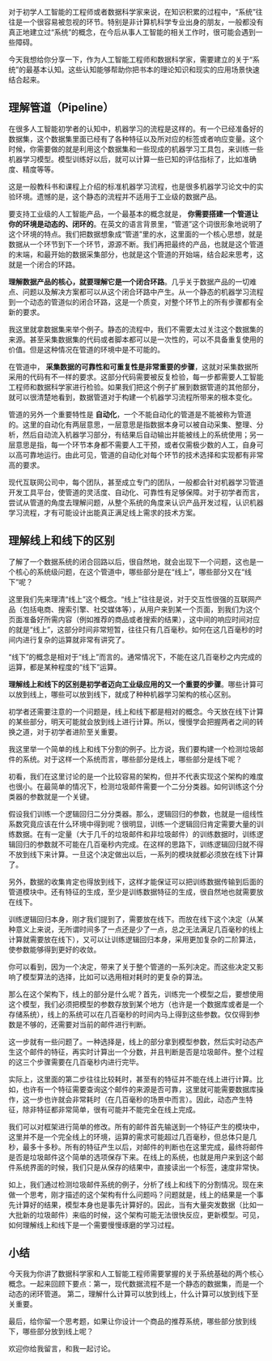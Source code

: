 对于初学人工智能的工程师或者数据科学家来说，在知识积累的过程中，“系统”往往是一个很容易被忽视的环节。特别是非计算机科学专业出身的朋友，一般都没有真正地建立过“系统”的概念，在今后从事人工智能的相关工作时，很可能会遇到一些障碍。

今天我想给你分享一下，作为人工智能工程师和数据科学家，需要建立的关于“系统”的最基本认知。这些认知能够帮助你把书本的理论知识和现实的应用场景快速结合起来。

## 理解管道（Pipeline）

在很多人工智能初学者的认知中，机器学习的流程是这样的。有一个已经准备好的数据集，这个数据集里面已经有了各种特征以及所对应的标签或者响应变量。这个时候，你需要做的就是利用这个数据集和一些现成的机器学习工具包，来训练一些机器学习模型。模型训练好以后，就可以计算一些已知的评估指标了，比如准确度、精度等等。

这是一般教科书和课程上介绍的标准机器学习流程，也是很多机器学习论文中的实验环境。遗憾的是，这个静态的流程并不适用于工业级的数据产品。

要支持工业级的人工智能产品，一个最基本的概念就是， **你需要搭建一个管道让你的环境是动态的、闭环的**。在英文的语言背景里，“管道”这个词很形象地说明了这个环境的特点。我们把数据想象成“管道”里的水，这里面的一个核心思想，就是数据从一个环节到下一个环节，源源不断。我们再把最终的产品，也就是这个管道的末端，和最开始的数据采集部分，也就是这个管道的开始端，结合起来思考，这就是一个闭合的环路。

**理解数据产品的核心，就要理解它是一个闭合环路**。几乎关于数据产品的一切难点、问题以及解决方案都可以从这个闭合环路中产生。从一个静态的机器学习流程到一个动态的管道似的闭合环路，这是一个质变，对整个环节上的所有步骤都有全新的要求。

我这里就拿数据集来举个例子。静态的流程中，我们不需要太过关注这个数据集的来源。甚至采集数据集的代码或者脚本都可以是一次性的，可以不具备重复使用的价值。但是这种情况在管道的环境中是不可能的。

在管道中， **采集数据的可靠性和可重复性是非常重要的步骤**，这就对采集数据所采用的代码有不一样的要求。这部分代码需要被反复检验，每一步都需要人工智能工程师和数据科学家进行检验。如果我们把这个例子扩展到数据管道的其他部分，就可以很清楚地看到，数据管道对于构建一个机器学习流程所带来的根本变化。

管道的另外一个重要特性是 **自动化**，一个不能自动化的管道是不能被称为管道的。这里的自动化有两层意思，一层意思是指数据本身可以被自动采集、整理、分析，然后自动流入机器学习部分，有结果后自动输出并能被线上的系统使用；另一层意思是指，每一个环节本身都不需要人工干预，或者仅需极少数的人工，自身可以高可靠地运行。由此可见，管道的自动化对每个环节的技术选择和实现都有非常高的要求。

现代互联网公司中，每个团队，甚至成立专门的团队，一般都会针对机器学习管道开发工具平台，使管道的灵活度、自动化、可靠性有足够保障。对于初学者而言，尝试从管道的角度去理解问题，从整个系统的角度来认识产品开发过程，认识机器学习流程，才有可能设计出能真正满足线上需求的技术方案。

## 理解线上和线下的区别

了解了一个数据系统的闭合回路以后，很自然地，就会出现下一个问题，这也是一个核心的系统级问题，在这个管道中，哪些部分是在“线上”，哪些部分又在“线下”呢？

这里我们先来理清“线上”这个概念。“线上”往往是说，对于交互性很强的互联网产品（包括电商、搜索引擎、社交媒体等），从用户来到某一个页面，到我们为这个页面准备好所需内容（例如推荐的商品或者搜索的结果），这中间的响应时间对应的就是“线上”，这部分时间非常短暂，往往只有几百毫秒。如何在这几百毫秒的时间内进行复杂的运算就非常有讲究了。

“线下”的概念是相对于“线上”而言的。通常情况下，不能在这几百毫秒之内完成的运算，都是某种程度的“线下”运算。

**理解线上和线下的区别是初学者迈向工业级应用的又一个重要的步骤**。哪些计算可以放到线上，哪些可以放到线下，就成了种种机器学习架构的核心区别。

初学者还需要注意的一个问题是，线上和线下都是相对的概念。今天放在线下计算的某些部分，明天可能就会放到线上进行计算。所以，慢慢学会把握两者之间的转换之道，对于初学者进阶至关重要。

我这里举一个简单的线上和线下分割的例子。比方说，我们要构建一个检测垃圾邮件的系统。对于这样一个系统而言，哪些部分是线上，哪些部分是线下呢？

初看，我们在这里讨论的是一个比较容易的架构，但并不代表实现这个架构的难度也很小。在最简单的情况下，检测垃圾邮件需要一个二分分类器。如何训练这个分类器的参数就是一个关键。

假设我们训练一个逻辑回归二分分类器。那么，逻辑回归的参数，也就是一组线性系数究竟应该在什么环境中得到呢？很明显，训练一个逻辑回归肯定需要大量的训练数据。在有一定量（大于几千的垃圾邮件和非垃圾邮件）的训练数据时，训练逻辑回归的参数就不可能在几百毫秒内完成。在这样的思路下，训练逻辑回归就不得不放到线下来计算。一旦这个决定做出以后，一系列的模块就都必须放在线下计算了。

另外，数据的收集肯定也得放到线下，这样才能保证可以把训练数据传输到后面的管道模块中。还有特征的生成，至少是训练数据特征的生成，很自然地也就需要放在线下。

训练逻辑回归本身，刚才我们提到了，需要放在线下。而放在线下这个决定（从某种意义上来说，无所谓时间多了一点还是少了一点，总之无法满足几百毫秒的线上计算就需要放在线下），又可以让训练逻辑回归本身，采用更加复杂的二阶算法，使参数能够得到更好的收敛。

你可以看到，因为一个决定，带来了关于整个管道的一系列决定。而这些决定又影响了模型算法的选择，比如可以选用相对耗时的更复杂的算法。

那么在这个架构下，线上的部分是什么呢？首先，训练完一个模型之后，要想使用这个模型，我们必须把模型的参数存放到某个地方（也许是一个数据库或者是一个存储系统），线上的系统可以在几百毫秒的时间内马上得到这些参数。仅仅得到参数是不够的，还需要对当前的邮件进行判断。

这一步就有一些问题了。一种选择是，线上的部分拿到模型参数，然后实时动态产生这个邮件的特征，再实时计算出一个分数，并且判断是否是垃圾邮件。整个过程的这三个步骤需要在几百毫秒内进行完毕。

实际上，这里面的第二步往往比较耗时，甚至有的特征并不能在线上进行计算。比如，也许有一个特征需要查询这个邮件的来源是否可靠，这里就可能需要数据库操作，这一步也许就会非常耗时（在几百毫秒的场景中而言）。因此，动态产生特征，除非特征都非常简单，很有可能并不能完全在线上完成。

我们可以对框架进行简单的修改。所有的邮件首先输送到一个特征产生的模块中，这里并不是一个完全线上的环境，运算的需求可能超过几百毫秒，但总体只是几秒，最多十多秒。所有的特征产生以后，对邮件的判断也在这里完成，最终将邮件是否是垃圾邮件这个简单的选项保存下来。在线上的系统，也就是用户来到这个邮件系统界面的时候，我们只是从保存的结果中，直接读出一个标签，速度非常快。

如上，我们通过检测垃圾邮件系统的例子，分析了线上和线下的分割情况。现在来做一个思考，刚才描述的这个架构有什么问题吗？问题就是，线上的结果是一个事先计算好的结果，模型本身也是事先计算好的。因此，当有大量突发数据（比如一大批新的垃圾邮件）来临的时候，这个架构可能无法很快反应，更新模型。可见，如何理解线上和线下是一个需要慢慢琢磨的学习过程。

## 小结

今天我为你讲了数据科学家和人工智能工程师需要掌握的关于系统基础的两个核心概念。一起来回顾下要点：第一，现代数据流程不是一个静态的数据集，而是一个动态的闭环管道。 第二，理解什么计算可以放到线上，什么计算可以放到线下至关重要。

最后，给你留一个思考题，如果让你设计一个商品的推荐系统，哪些部分放到线下，哪些部分放到线上呢？

欢迎你给我留言，和我一起讨论。